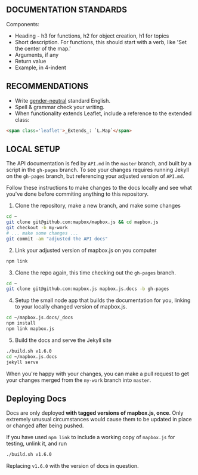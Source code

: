 ## DOCUMENTATION STANDARDS

Components:

* Heading - h3 for functions, h2 for object creation, h1 for topics
* Short description. For functions, this should start with a verb, like
  'Set the center of the map.'
* Arguments, if any
* Return value
* Example, in 4-indent

## RECOMMENDATIONS

* Write [gender-neutral](http://writingcenter.unc.edu/handouts/gender-sensitive-language/)
  standard English.
* Spell & grammar check your writing.
* When functionality extends Leaflet, include a reference to
  the extended class:

```html
<span class='leaflet'>_Extends_: `L.Map`</span>
```

## LOCAL SETUP

The API documentation is fed by `API.md` in the `master` branch, and built by a
script in the `gh-pages` branch. To see your changes requires running
Jekyll on the `gh-pages` branch, but referencing your adjusted version of `API.md`.

Follow these instructions to make changes to the docs locally and see what
you've done before commiting anything to this repository.

1. Clone the repository, make a new branch, and make some changes

```sh
cd ~
git clone git@github.com:mapbox/mapbox.js && cd mapbox.js
git checkout -b my-work
# ... make some changes ...
git commit -am "adjusted the API docs"
```

2. Link your adjusted version of mapbox.js on you computer

```sh
npm link
```

3. Clone the repo again, this time checking out the `gh-pages` branch.

```sh
cd ~
git clone git@github.com:mapbox.js mapbox.js.docs -b gh-pages
```

4. Setup the small node app that builds the documentation for you,
   linking to your locally changed version of mapbox.js.

```sh
cd ~/mapbox.js.docs/_docs
npm install
npm link mapbox.js
```

5. Build the docs and serve the Jekyll site

```sh
./build.sh v1.6.0
cd ~/mapbox.js.docs
jekyll serve
```

When you're happy with your changes, you can make a pull request to get your
changes merged from the `my-work` branch into `master`.

## Deploying Docs

Docs are only deployed **with tagged versions of mapbox.js, once**. Only
extremely unusual circumstances would cause them to be updated in place or
changed after being pushed.

If you have used `npm link` to include a working copy of `mapbox.js` for
testing, unlink it, and run

```sh
./build.sh v1.6.0
```

Replacing `v1.6.0` with the version of docs in question.

